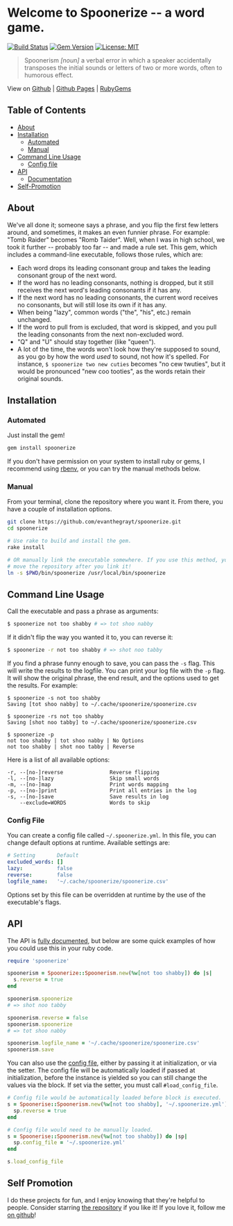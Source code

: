 # Welcome to Spoonerize -- a word game.
[![Build Status](https://img.shields.io/endpoint.svg?url=https%3A%2F%2Factions-badge.atrox.dev%2Fevanthegrayt%2Fspoonerize%2Fbadge%3Fref%3Dmaster&style=flat)](https://actions-badge.atrox.dev/evanthegrayt/spoonerize/goto?ref=master)
[![Gem Version](https://badge.fury.io/rb/spoonerize.svg)](https://badge.fury.io/rb/spoonerize)
[![License: MIT](https://img.shields.io/badge/License-MIT-yellow.svg)](https://opensource.org/licenses/MIT)

> Spoonerism *[noun]* a verbal error in which a speaker accidentally transposes
> the initial sounds or letters of two or more words, often to humorous effect.

View on [Github](https://github.com/evanthegrayt/spoonerize) |
[Github Pages](https://evanthegrayt.github.io/spoonerize/) |
[RubyGems](https://rubygems.org/gems/spoonerize)

## Table of Contents
- [About](#about)
- [Installation](#installation)
  - [Automated](#automated)
  - [Manual](#manual)
- [Command Line Usage](#command-line-usage)
  - [Config file](#config-file)
- [API](#api)
  - [Documentation](https://evanthegrayt.github.io/spoonerize/doc/index.html)
- [Self-Promotion](#self-promotion)

## About
We've all done it; someone says a phrase, and you flip the first few letters
around, and sometimes, it makes an even funnier phrase. For example:
"Tomb Raider" becomes "Romb Taider".
Well, when I was in high school, we took it further -- probably too far -- and
made a rule set. This gem, which includes a command-line executable, follows
those rules, which are:

- Each word drops its leading consonant group and takes the leading consonant
group of the next word.
- If the word has no leading consonants, nothing is dropped, but it still
receives the next word's leading consonants if it has any.
- If the next word has no leading consonants, the current word receives no
consonants, but will still lose its own if it has any.
- When being "lazy", common words ("the", "his", etc.) remain unchanged.
- If the word to pull from is excluded, that word is skipped, and you pull the
leading consonants from the next non-excluded word.
- "Q" and "U" should stay together (like "queen").
- A lot of the time, the words won't look how they're supposed to sound, as you
go by how the word *used* to sound, not how it's spelled. For instance,
`$ spoonerize two new cuties` becomes "no cew twuties", but it would be
pronounced "new coo tooties", as the words retain their original sounds.


## Installation
### Automated
Just install the gem!

```sh
gem install spoonerize
```

If you don't have permission on your system to install ruby or gems, I recommend
using
[rbenv](http://www.rubyinside.com/rbenv-a-simple-new-ruby-version-management-tool-5302.html),
or you can try the manual methods below.


### Manual
From your terminal, clone the repository where you want it. From there, you have
a couple of installation options.

```sh
git clone https://github.com/evanthegrayt/spoonerize.git
cd spoonerize

# Use rake to build and install the gem.
rake install

# OR manually link the executable somewhere. If you use this method, you cannot
# move the repository after you link it!
ln -s $PWD/bin/spoonerize /usr/local/bin/spoonerize
```

## Command Line Usage
Call the executable and pass a phrase as arguments:

```sh
$ spoonerize not too shabby # => tot shoo nabby
```

If it didn't flip the way you wanted it to, you can reverse it:

```sh
$ spoonerize -r not too shabby # => shot noo tabby
```

If you find a phrase funny enough to save, you can pass the `-s` flag. This will
write the results to the logfile. You can print your log file with the `-p`
flag. It will show the original phrase, the end result, and the options used to
get the results. For example:

```
$ spoonerize -s not too shabby
Saving [tot shoo nabby] to ~/.cache/spoonerize/spoonerize.csv

$ spoonerize -rs not too shabby
Saving [shot noo tabby] to ~/.cache/spoonerize/spoonerize.csv

$ spoonerize -p
not too shabby | tot shoo nabby | No Options
not too shabby | shot noo tabby | Reverse
```

Here is a list of all available options:

```
-r, --[no-]reverse               Reverse flipping
-l, --[no-]lazy                  Skip small words
-m, --[no-]map                   Print words mapping
-p, --[no-]print                 Print all entries in the log
-s, --[no-]save                  Save results in log
    --exclude=WORDS              Words to skip
```

### Config File
You can create a config file called `~/.spoonerize.yml`. In this file, you can
change default options at runtime. Available settings are:

```yaml
# Setting       Default
excluded_words: []
lazy:           false
reverse:        false
logfile_name:   '~/.cache/spoonerize/spoonerize.csv'
```

Options set by this file can be overridden at runtime by the use of the
executable's flags.

## API
The API is [fully
documented](https://evanthegrayt.github.io/spoonerize/doc/index.html), but below
are some quick examples of how you could use this in your ruby code.

```ruby
require 'spoonerize'

spoonerism = Spoonerize::Spoonerism.new(%w[not too shabby]) do |s|
  s.reverse = true
end

spoonerism.spoonerize
# => shot noo tabby

spoonerism.reverse = false
spoonerism.spoonerize
# => tot shoo nabby

spoonerism.logfile_name = '~/.cache/spoonerize/spoonerize.csv'
spoonerism.save
```

You can also use the [config file](#config-file), either by passing it at
initialization, or via the setter. The config file will be automatically loaded
if passed at initialization, before the instance is yielded so you can still
change the values via the block. If set via the setter, you must call
`#load_config_file`.

```ruby
# Config file would be automatically loaded before block is executed.
s = Spoonerise::Spoonerism.new(%w[not too shabby], '~/.spoonerize.yml') do |sp|
  sp.reverse = true
end

# Config file would need to be manually loaded.
s = Spoonerise::Spoonerism.new(%w[not too shabby]) do |sp|
  sp.config_file = '~/.spoonerize.yml'
end

s.load_config_file
```

## Self Promotion
I do these projects for fun, and I enjoy knowing that they're helpful to people.
Consider starring [the repository](https://github.com/evanthegrayt/spoonerize)
if you like it! If you love it, follow me [on
github](https://github.com/evanthegrayt)!
